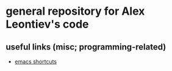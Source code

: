 # general repository for Alex Leontiev's code

## useful links (misc; programming-related)
* [emacs shortcuts](https://docs.google.com/spreadsheets/d/1vZiiETpCeOeBoB0z5bBucg0wUtQ64np0Eio33jO58pM/edit#gid=0)
